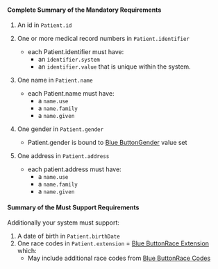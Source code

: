 #### Complete Summary of the Mandatory Requirements


1.  An id in `Patient.id`
2.  One or more medical record numbers in `Patient.identifier`
    -   each Patient.identifier must have:
        -   an `identifier.system`
        -   an `identifier.value` that is unique within the system.

3.  One name in `Patient.name`    
    -   each Patient.name must have:
        -   a `name.use`
        -   a `name.family`
        -   a `name.given`

4.  One gender in `Patient.gender`
    -   Patient.gender is bound to [Blue ButtonGender] value set
    
5.  One address in `Patient.address`
	-	each patient.address must have:
		-   a `name.use`
       	-   a `name.family`
       	-   a `name.given`

  [Blue ButtonGender]:ValueSet-gndr-cd.html


#### Summary of the Must Support Requirements

Additionally your system must support:

1.  A date of birth in `Patient.birthDate`
2.  One race codes in  `Patient.extension` = [Blue ButtonRace Extension] which:
    - May include additional race codes from [Blue ButtonRace Codes]


  [Blue ButtonRace Extension]:StructureDefinition-bluebutton-patient-race-extension.html
  [Blue ButtonRace Codes]:ValueSet-race.html
